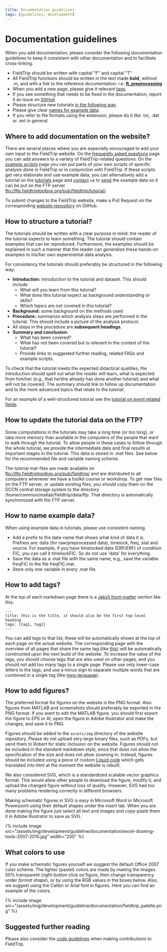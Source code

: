 ```yaml
---
title: Documentation guidelines
tags: [guidelines, development]
---
```


# Documentation guidelines

When you add documentation, please consider the following documentation guidelines to keep it consistent with other documentation and to facilitate cross-linking.

- FieldTrip should be written with capital "F" and capital "T"
- All FieldTrip functions should be written in the text made **bold**, without .m, and with a link to the reference documentation: i.e. **[ft_preprocessing](/reference/ft_preprocessing)**
- When you add a new page, please give it relevant [tags](#how_to_add_tags).
- If you see something that needs to be fixed in the documentation, report it as issue on [GitHub](https://github.com/fieldtrip/website/issues)
- Please structure new tutorials [in the following way](#how_to_structure_a_tutorial).
- Please give clear [names for example data](</#How to name example data>).
- If you refer to file formats using the extension, please do it like .txt, .dat or .ext in general.

## Where to add documentation on the website?

There are several places where you are especially encouraged to add your own input to the FieldTrip website. On the [frequently asked questions](/faq) page you can add answers to a variety of FieldTrip-related questions. On the [example scripts](/example) page you can put parts of your own scripts of specific analysis done in FieldTrip or in conjunction with FieldTrip. If these scripts get very elaborate and use example data, you can alternatively add a tutorial on the [tutorials](/tutorial) page and [contact](/contact) us to [send](/faq/how_should_i_send_example_data_to_the_developers) the example data so it can be put on the FTP server <ftp://ftp.fieldtriptoolbox.org/pub/fieldtrip/tutorial/>.

To submit changes to the FieldTrip website, make a Pull Request on the corresponding [website repository](https://github.com/fieldtrip/website) on GitHub.

## How to structure a tutorial?

The tutorials should be written with a clear purpose in mind: the reader of the tutorial expects to learn something. The tutorial should contain examples that can be reproduced. Furthermore, the examples should be explained in such a manner that the reader can generalize these hands-on examples to his/her own experimental data analysis.

For consistency the tutorials should preferably be structured in the following way:

- **Introduction:** introduction to the tutorial and dataset. This should include
  - What will you learn from this tutorial?
  - What does this tutorial expect as background understanding or skills?
  - Which topics are not covered in this tutorial?
- **Background:** some background on the methods used
- **Procedure:** summarize which analysis steps are performed in the tutorial. This should include a picture of the analysis protocol.
- All steps in the procedure are **subsequent headings**.
- **Summary and conclusion:**
  - What has been covered?
  - What has not been covered but is relevant in the context of the tutorial?
  - Provide links to suggested further reading, related FAQs and example scripts.

To check that the tutorial meets the expected didactical qualities, the introduction should spell out what the reader will learn, what is expected from him/her (e.g., that he/she already has done another tutorial) and what will not be covered. The summary should link to follow up documentation and to the more advanced topics that relate to the tutorial.

For an example of a well-structured tutorial see the [tutorial on event related fields](/tutorial/eventrelatedaveraging).

## How to update the tutorial data on the FTP?

Some computations in the tutorials may take a long time (or too long), or take more memory than available in the computers of the people that want to walk through the tutorial. To allow people in these cases to follow through the whole tutorial, we provide the intermediate data and final results at important stages in the tutorial. This data is stored in .mat files. See below for the recommended file and variable naming scheme.

The tutorial mat-files are made available on <ftp://ftp.fieldtriptoolbox.org/pub/fieldtrip/> and are distributed to all computers whenever we have a toolkit course or workshop. To get new files on the FTP server, or update existing files, you should copy them on the DCCN central storage system to the directory /home/common/matlab/fieldtrip/data/ftp. That directory is automatically synchronized with the FTP server.

## How to name example data?

When using example data in tutorials, please use consistent naming.

- Add a prefix to the data-name that shows what kind of data it is. Prefixes are: data (for raw/preprocessed data), timelock, freq, stat and source. For example, if you have timelocked data (ERP/ERF) of condition FIC, you can call it timelockFIC. So do not use 'data' for everything.
- Save the data as a .mat file with the same name, e.g., save the variable freqFIC to the file freqFIC.mat.
- Store only one variable in every .mat file.

## How to add tags?

At the top of each markdown page there is a [Jekyll front-matter](https://jekyllrb.com/docs/front-matter/) section like this:

```text
---
title: this is the title, it should also be the first top-level heading
tags: [tag1, tag2]
---
```

You can add tags to that list; these will be automatically shown at the top of each page on the actual website. The corresponding page with the overview of all pages that share the same tag (like [this](/tag/guidelines)) will be automatically constructed upon the next build of the website. To increase the value of the tags, you should choose tags that are also used on other pages, and you should not add too many tags to a single page. Please use only lower-case letters in the tags, and use a minus sign to separate multiple words that are combined in a single tag (like [meg-language](/tag/meg-language)).

## How to add figures?

The preferred format for figures on the website is the PNG format. Also figures from MATLAB and screenshots should preferably be exported in the PNG format. If you want to edit the MATLAB figure, you should first export the figure to EPS or AI, open the figure in Adobe Illustrator and make the changes, and save it to PNG.

Figures should be added to the `assets/img` directory of the website repository. Please do not upload very large binary files, such as PDFs, but send them to Robert for static inclusion on the website. Figures should not be included in the standard markdown style, since that does not allow the specification of the size and does not allow zooming in. Instead, figures should be included using a piece of custom [Liquid code](https://shopify.github.io/liquid/) which gets translated into html at the moment the website is rebuilt.

We also considered SVG, which is a standardized scalable vector graphics format. This would allow other people to download the figure, modify it, and upload the changed figure without loss of quality. However, SVG had too many problems rendering correctly in different browsers.

Making schematic figures in SVG is easy in Microsoft Word or Microsoft Powerpoint using their default shapes under the _insert_ tab. When you are done making the figure just select all text and images and copy-paste them it in Adobe Illustrator to save as SVG.

{% include image src="/assets/img/development/guideline/documentation/excel-drawing-tools-2007-2010.jpg" width="200" %}


## What colors to use

If you make schematic figures yourself we suggest the default Office 2007 color scheme. The lighter (pastel) colors are made by making the images 50% transparent (_right-button_ click on figure, then change transparency under _format shape_), or by using the RGB values in the boxes below. Also, we suggest using the Calibri or Arial font in figures. Here you can find an example of the colors.

{% include image src="/assets/img/development/guideline/documentation/fieldtrip_palette.png" %}

## Suggested further reading

Please also consider the [code guidelines](/development/guideline/code) when making contributions to FieldTrip.
